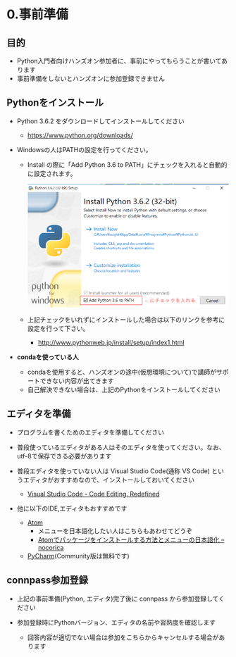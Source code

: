 # 0.事前準備

## 目的

* Python入門者向けハンズオン参加者に、事前にやってもらうことが書いてあります
* 事前準備をしないとハンズオンに参加登録できません

## Pythonをインストール

* Python 3.6.2 をダウンロードしてインストールしてください

  * https://www.python.org/downloads/

* Windowsの人はPATHの設定を行ってください。

  * Install の際に「Add Python 3.6 to PATH」にチェックを入れると自動的に設定されます。

    ![win-python-installer-1](images/0/win-python-installer-1.png)

  * 上記チェックをいれずにインストールした場合は以下のリンクを参考に設定を行って下さい。

    * http://www.pythonweb.jp/install/setup/index1.html

* **condaを使っている人**

  * condaを使用すると、ハンズオンの途中(仮想環境について)で講師がサポートできない内容が出てきます
  * 自己解決できない場合は、上記のPythonをインストールしてください

## エディタを準備

* プログラムを書くためのエディタを準備してください
* 普段使っているエディタがある人はそのエディタを使ってください。なお、utf-8で保存できる必要があります
* 普段エディタを使っていない人は Visual Studio Code(通称 VS Code) というエディタがおすすめなので、インストールしておいてください

  * [Visual Studio Code - Code Editing. Redefined](https://code.visualstudio.com/ "Visual Studio Code - Code Editing. Redefined")

* 他に以下のIDE,エディタもおすすめです

  * [Atom](https://atom.io/ "Atom")
    * メニューを日本語化したい人はこちらもあわせてどうぞ
    * [Atomでパッケージをインストールする方法とメニューの日本語化 – nocorica](http://blog.nocorica.jp/2015/03/atom-package-install/ "Atomでパッケージをインストールする方法とメニューの日本語化 – nocorica")
  * [PyCharm](https://www.jetbrains.com/pycharm/download/ "PyCharm :: Download Latest Version of PyCharm")(Community版は無料です)

## connpass参加登録

* 上記の事前準備(Python, エディタ)完了後に connpass から参加登録してください
* 参加登録時にPythonバージョン、エディタの名前や習熟度を確認します

  * 回答内容が適切でない場合は参加をこちらからキャンセルする場合があります
